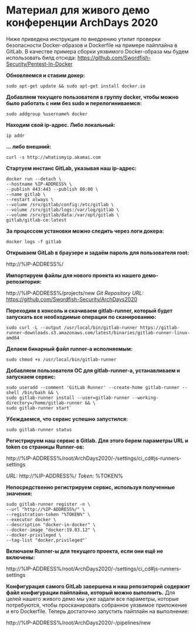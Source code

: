 # Материал для живого демо конференции ArchDays 2020

Ниже приведена инструкция по внедрению утилит проверки безопасности Docker-образов и Dockerfile на примере пайплайна в GitLab.
В качестве примера сборки уязвимого Docker-образа мы будем использовать билд отсюда: https://github.com/Swordfish-Security/Pentest-In-Docker

**Обновляемся и ставим докер:**

`sudo apt-get update && sudo apt-get install docker.io`

**Добавляем текущего пользователя в группу docker, чтобы можно было работать с ним без sudo и перелогиниваемся:**

`sudo addgroup %username% docker`

**Находим свой ip-адрес. Либо локальный:**

`ip addr`

**... либо внешний:**

`curl -s http://whatismyip.akamai.com`

**Стартуем инстанс GitLab, указывая наш ip-адрес:**

    docker run --detach \
    --hostname %IP-ADDRESS% \
    --publish 443:443 --publish 80:80 \
    --name gitlab \
    --restart always \
    --volume /srv/gitlab/config:/etc/gitlab \
    --volume /srv/gitlab/logs:/var/log/gitlab \
    --volume /srv/gitlab/data:/var/opt/gitlab \
    gitlab/gitlab-ce:latest

**За процессом установки можно следить через логи докера:**

`docker logs -f gitlab`

**Открываем GitLab в браузере и задаём пароль для пользователя root:**

http://%IP-ADDRESS%/

**Импортируем файлы для нового проекта из нашего демо-репозитория:**

http://%IP-ADDRESS%/projects/new
*Git Repository URL:* https://github.com/Swordfish-Security/ArchDays2020

**Переходим в консоль и скачиваем gitlab-runner, который будет запускать все необходимые операции по сканированию:**

`sudo curl -L --output /usr/local/bin/gitlab-runner https://gitlab-runner-downloads.s3.amazonaws.com/latest/binaries/gitlab-runner-linux-amd64`

**Делаем бинарный файл runner-a исполняемым:**

`sudo chmod +x /usr/local/bin/gitlab-runner`

**Добавляем пользователя ОС для gitlab-runner-а, устанавливаем и запускаем сервис:**

    sudo useradd --comment 'GitLab Runner' --create-home gitlab-runner --shell /bin/bash && \
    sudo gitlab-runner install --user=gitlab-runner --working-directory=/home/gitlab-runner && \
    sudo gitlab-runner start`

**Убеждаемся, что сервис успешно запустился:**

`sudo gitlab-runner status`

**Регистрируем наш сервис в Gitlab. Для этого берем параметры URL и token со страницы Runner-ов:**

http://%IP-ADDRESS%/root/ArchDays2020/-/settings/ci_cd#js-runners-settings

*URL:*
http://%IP-ADDRESS%/
*Token:*
%TOKEN%

**Непосредственно регистрируем сервис, используя полученные значения:**

    sudo gitlab-runner register -n \
    --url "http://%IP-ADDRESS%/" \
    --registration-token "%TOKEN%" \
    --executor docker \
    --description "docker-in-docker" \
    --docker-image "docker:19.03.12" \
    --docker-privileged \
    --tag-list "docker,privileged"`

**Включаем Runner-ы для текущего проекта, если они ещё не включены:**

http://%IP-ADDRESS%/root/ArchDays2020/-/settings/ci_cd#js-runners-settings

**Конфигурация самого GitLab завершена и наш репозиторий содержит файл конфигурации пайплайна, который можно выполнить.**
Для целей нашего живого демо мы уже задали все параметры, которые потребуются, чтобы просканировать собранное уязвимое приложение и его Dockerfile.
Теперь достаточно запустить пайплайн на выполнение: 

http://%IP-ADDRESS%/root/ArchDays2020/-/pipelines/new


